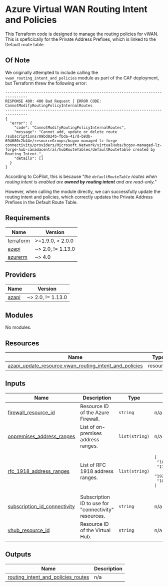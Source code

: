# Azure Virtual WAN Routing Intent and Policies

This Terraform code is designed to manage the routing policies for vWAN. This is speficically for the Private Address Prefixes, which is linked to the Default route table.

## Of Note

We originally attempted to include calling the `vwan_routing_intent_and_policies` module as part of the CAF deployment, but Terraform threw the following error:

```shell
--------------------------------------------------------------------------------
RESPONSE 400: 400 Bad Request │ ERROR CODE: CannotModifyRoutingPolicyInternalRoutes
--------------------------------------------------------------------------------
{
  "error": {
    "code": "CannotModifyRoutingPolicyInternalRoutes",
    "message": "Cannot add, update or delete route /subscriptions/09bd024b-fbda-417d-b8db-694680c2b44e/resourceGroups/bcgov-managed-lz-forge-connectivity/providers/Microsoft.Network/virtualHubs/bcgov-managed-lz-forge-hub-canadacentral/hubRouteTables/defaultRouteTable created by Routing Intent.",
    "details": []
  }
}
```

According to CoPilot, this is because "_the `defaultRouteTable` routes when routing intent is enabled are **owned by routing intent** and are read-only._"

However, when calling the module directly, we can successfully update the routing intent and policies, which correctly updates the Private Address Prefixes in the Default Route Table.

<!-- BEGIN_TF_DOCS -->
## Requirements

| Name | Version |
|------|---------|
| <a name="requirement_terraform"></a> [terraform](#requirement\_terraform) | >=1.9.0, < 2.0.0 |
| <a name="requirement_azapi"></a> [azapi](#requirement\_azapi) | ~> 2.0, != 1.13.0 |
| <a name="requirement_azurerm"></a> [azurerm](#requirement\_azurerm) | ~> 4.0 |

## Providers

| Name | Version |
|------|---------|
| <a name="provider_azapi"></a> [azapi](#provider\_azapi) | ~> 2.0, != 1.13.0 |

## Modules

No modules.

## Resources

| Name | Type |
|------|------|
| [azapi_update_resource.vwan_routing_intent_and_policies](https://registry.terraform.io/providers/azure/azapi/latest/docs/resources/update_resource) | resource |

## Inputs

| Name | Description | Type | Default | Required |
|------|-------------|------|---------|:--------:|
| <a name="input_firewall_resource_id"></a> [firewall\_resource\_id](#input\_firewall\_resource\_id) | Resource ID of the Azure Firewall. | `string` | n/a | yes |
| <a name="input_onpremises_address_ranges"></a> [onpremises\_address\_ranges](#input\_onpremises\_address\_ranges) | List of on-premises address ranges. | `list(string)` | n/a | yes |
| <a name="input_rfc_1918_address_ranges"></a> [rfc\_1918\_address\_ranges](#input\_rfc\_1918\_address\_ranges) | List of RFC 1918 address ranges. | `list(string)` | <pre>[<br/>  "10.0.0.0/8",<br/>  "172.16.0.0/12",<br/>  "192.168.0.0/16",<br/>  "100.64.0.0/10"<br/>]</pre> | no |
| <a name="input_subscription_id_connectivity"></a> [subscription\_id\_connectivity](#input\_subscription\_id\_connectivity) | Subscription ID to use for "connectivity" resources. | `string` | n/a | yes |
| <a name="input_vhub_resource_id"></a> [vhub\_resource\_id](#input\_vhub\_resource\_id) | Resource ID of the Virtual Hub. | `string` | n/a | yes |

## Outputs

| Name | Description |
|------|-------------|
| <a name="output_routing_intent_and_policies_routes"></a> [routing\_intent\_and\_policies\_routes](#output\_routing\_intent\_and\_policies\_routes) | n/a |
<!-- END_TF_DOCS -->
